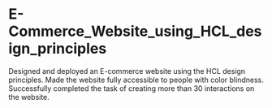 # E-Commerce_Website_using_HCL_design_principles
Designed and deployed an E-commerce website using the HCL design principles. Made the website fully accessible to people with color blindness. Successfully completed the task of creating more than 30 interactions on the website. 
